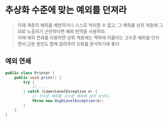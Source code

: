 # 추상화 수준에 맞는 예외를 던져라

> 아래 계층의 예외를 예방하거나 스스로 처리할 수 없고, 그 예외를 상위 계층에 그대로 노출하기 곤란하다면 예외 번역을 사용하라. <br>
> 이때 예외 연쇄를 이용하면 상위 계층에는 맥락에 어울리는 고수준 예외를 던지면서 근본 원인도 함께 알려주어 오류를 분석하기에 좋다

## 예외 연쇄

```java
public class Printer {
    public void print() {
        try {
            // ...
        } catch (LowerLevelException e) {
            // 저수준 예외를 고수준 예외에 실어 보낸다.
            throw new HighLevelException(e);
        }
    }
}
```